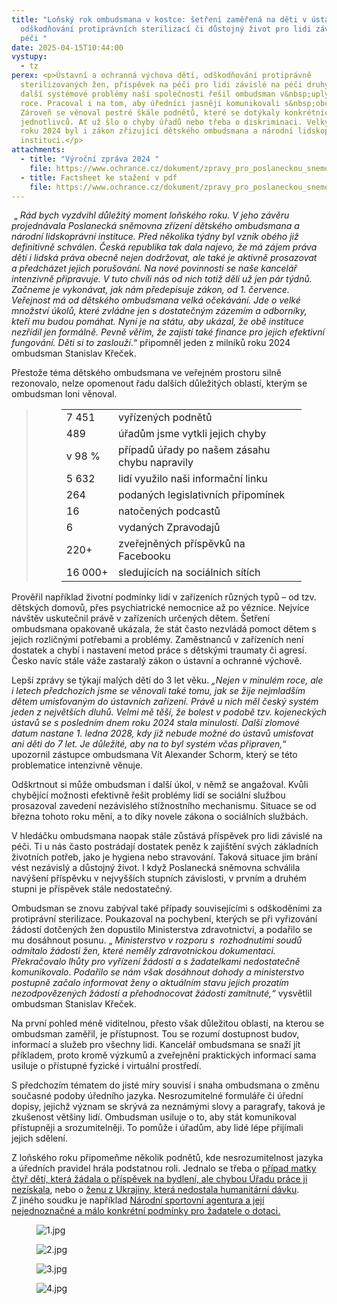 ```yaml
---
title: "Loňský rok ombudsmana v kostce: šetření zaměřená na děti v ústavech,
  odškodňování protiprávních sterilizací či důstojný život pro lidi závislé na
  péči "
date: 2025-04-15T10:44:00
vystupy:
  - tz
perex: <p>Ústavní a ochranná výchova dětí, odškodňování protiprávně
  sterilizovaných žen, příspěvek na péči pro lidi závislé na péči druhých a
  další systémové problémy naší společnosti řešil ombudsman v&nbsp;uplynulém
  roce. Pracoval i na tom, aby úředníci jasněji komunikovali s&nbsp;občany.
  Zároveň se věnoval pestré škále podnětů, které se dotýkaly konkrétních
  jednotlivců. Ať už šlo o chyby úřadů nebo třeba o diskriminaci. Velkým tématem
  roku 2024 byl i zákon zřizující dětského ombudsmana a národní lidskoprávní
  instituci.</p>
attachments:
  - title: "Výroční zpráva 2024 "
    file: https://www.ochrance.cz/dokument/zpravy_pro_poslaneckou_snemovnu_2024/vyrocni-zprava-2024.pdf
  - title: Factsheet ke stažení v pdf
    file: https://www.ochrance.cz/dokument/zpravy_pro_poslaneckou_snemovnu_2024/rok-2024-shrnuti.pdf
---
```

<p>&nbsp;„
<i>Rád bych vyzdvihl důležitý moment loňského roku. V&nbsp;jeho závěru projednávala Poslanecká sněmovna zřízení dětského ombudsmana a národní lidskoprávní instituce. Před několika týdny byl vznik obého již definitivně schválen. Česká republika tak dala najevo, že má zájem práva dětí i lidská práva obecně nejen dodržovat, ale také je aktivně prosazovat a&nbsp;předcházet jejich porušování. Na nové povinnosti se naše kancelář intenzivně připravuje. V&nbsp;tuto chvíli nás od nich totiž dělí už jen pár týdnů. Začneme je vykonávat, jak nám předepisuje zákon, od&nbsp;1.&nbsp;července. Veřejnost má od dětského ombudsmana velká očekávání.</i> 
<i>Jde o velké množství úkolů, které zvládne jen s&nbsp;dostatečným zázemím a odborníky, kteří mu budou pomáhat. Nyní je na státu, aby ukázal, že obě instituce nezřídil jen formálně. Pevně věřím, že zajistí také finance pro jejich efektivní fungování. Děti si to zaslouží</i>.“ připomněl jeden z milníků roku 2024 ombudsman Stanislav Křeček.</p>
<p>Přestože téma dětského ombudsmana ve veřejném prostoru silně rezonovalo, nelze opomenout řadu dalších důležitých oblastí, kterým se ombudsman loni věnoval.</p>
<blockquote>
<figure class="table">
<table>
<tbody>
<tr>
<td>7&nbsp;451</td>
<td>vyřízených podnětů</td></tr>
<tr>
<td>489</td>
<td>úřadům jsme vytkli jejich chyby</td></tr>
<tr>
<td>v&nbsp;98 %&nbsp;&nbsp;&nbsp;</td>
<td>případů úřady po našem zásahu chybu napravily</td></tr>
<tr>
<td>5&nbsp;632&nbsp;&nbsp;&nbsp;&nbsp;&nbsp;</td>
<td>lidí využilo naši informační linku</td></tr>
<tr>
<td>264</td>
<td>podaných legislativních připomínek</td></tr>
<tr>
<td>16</td>
<td>natočených podcastů</td></tr>
<tr>
<td>6</td>
<td>vydaných Zpravodajů</td></tr>
<tr>
<td>220+</td>
<td>zveřejněných příspěvků na Facebooku</td></tr>
<tr>
<td>16&nbsp;000+</td>
<td>sledujících na sociálních sítích</td></tr></tbody></table></figure></blockquote>
<p>Prověřil například životní podmínky lidí v zařízeních různých typů – od tzv. dětských domovů, přes psychiatrické nemocnice až po věznice. Nejvíce návštěv uskutečnil právě v zařízeních určených&nbsp;dětem. Šetření ombudsmana opakovaně ukázala, že stát často nezvládá pomoct dětem s jejich rozličnými potřebami a problémy. Zaměstnanců v zařízeních není dostatek a chybí i nastavení metod práce s&nbsp;dětskými traumaty či agresí. Česko navíc stále váže zastaralý zákon o ústavní a ochranné výchově.&nbsp;</p>
<p>Lepší zprávy se týkají malých dětí do 3 let věku. 
<i>„Nejen v&nbsp;minulém roce, ale i letech předchozích jsme se věnovali také tomu, jak se žije nejmladším dětem umisťovaným do ústavních zařízení. Právě u nich měl český systém jeden z&nbsp;největších dluhů. Velmi mě těší, že bolest v podobě&nbsp;tzv. kojeneckých ústavů se s&nbsp;posledním dnem roku 2024 stala minulostí. Další zlomové datum nastane 1. ledna 2028, kdy již nebude možné do ústavů umisťovat ani děti do 7 let. Je důležité, aby na to byl systém včas připraven,</i>“ upozornil zástupce ombudsmana Vít Alexander Schorm, který se této problematice intenzivně věnuje.</p>
<p>Odškrtnout si může ombudsman i další úkol, v&nbsp;němž se angažoval. Kvůli chybějící možnosti efektivně řešit problémy lidí se sociální službou prosazoval zavedení nezávislého stížnostního mechanismu. Situace se od března tohoto roku mění, a to díky novele zákona o sociálních službách.&nbsp;</p>
<p>V&nbsp;hledáčku ombudsmana naopak stále zůstává příspěvek pro lidi závislé na péči. Ti u nás často postrádají dostatek peněz k zajištění svých základních životních potřeb, jako je hygiena nebo stravování. Taková situace jim brání vést nezávislý a důstojný život. I když Poslanecká sněmovna schválila navýšení příspěvku v nejvyšších stupních závislosti, v prvním a druhém stupni je příspěvek stále nedostatečný.&nbsp;</p>
<p>Ombudsman se znovu zabýval také případy souvisejícími s&nbsp;odškoděními za protiprávní sterilizace. Poukazoval na pochybení, kterých se při vyřizování žádostí dotčených žen dopustilo Ministerstva zdravotnictví, a podařilo se mu dosáhnout posunu. „
<i>Ministerstvo v&nbsp;rozporu s&nbsp; rozhodnutími soudů odmítalo žádosti žen, které neměly zdravotnickou dokumentaci. Překračovalo lhůty pro vyřízení žádostí a s&nbsp;žadatelkami nedostatečně komunikovalo</i>. 
<i>Podařilo se nám však dosáhnout dohody a&nbsp;ministerstvo postupně začalo informovat ženy o aktuálním stavu jejich prozatím nezodpovězených žádostí a přehodnocovat žádosti zamítnuté,“&nbsp;</i>vysvětlil ombudsman Stanislav Křeček.&nbsp;</p>
<p>Na první pohled méně viditelnou, přesto však důležitou oblastí, na kterou se ombudsman zaměřil, je přístupnost. Tou se rozumí dostupnost budov, informací a služeb pro všechny lidi. Kancelář ombudsmana se snaží jít příkladem, proto kromě výzkumů a zveřejnění praktických informací sama usiluje o přístupné fyzické i virtuální prostředí.</p>
<p>S&nbsp;předchozím tématem do jisté míry souvisí i snaha ombudsmana o změnu současné podoby úředního jazyka. Nesrozumitelné formuláře či úřední dopisy, jejichž význam se skrývá za neznámými slovy a paragrafy, taková je zkušenost většiny lidí. Ombudsman usiluje o to, aby stát komunikoval přístupněji a srozumitelněji. To pomůže i úřadům, aby lidé lépe přijímali jejich sdělení.&nbsp;</p>
<p>Z&nbsp;loňského roku připomeňme několik podnětů, kde nesrozumitelnost jazyka a úředních pravidel hrála podstatnou roli. Jednalo se třeba o 
<a href="https://eso.ochrance.cz/Nalezene/Edit/13454">případ matky čtyř dětí, která žádala o příspěvek na bydlení, ale chybou Úřadu práce ji nezískala</a>, nebo o 
<a href="https://eso.ochrance.cz/Nalezene/Edit/12324">ženu z&nbsp;Ukrajiny, která nedostala humanitární dávku</a>. Z&nbsp;jiného soudku je například 
<a href="https://eso.ochrance.cz/Nalezene/Edit/13042">Národní sportovní agentura a její nejednoznačné a málo konkrétní podmínky pro žadatele o dotaci.</a>&nbsp;</p>
<figure class="image">
<img src="https://www.ochrance.cz/aktualne/lonsky_rok_ombudsmana_v_kostce_setreni_zamerena_na_deti_v_ustavech_odskodnovani_protipravnich_sterilizaci_ci_dustojny_zivot_pro_lidi_zavisle_na_peci/1.jpg" alt="1.jpg"></figure>
<figure class="image">
<img src="https://www.ochrance.cz/aktualne/lonsky_rok_ombudsmana_v_kostce_setreni_zamerena_na_deti_v_ustavech_odskodnovani_protipravnich_sterilizaci_ci_dustojny_zivot_pro_lidi_zavisle_na_peci/2.jpg" alt="2.jpg"></figure>
<figure class="image">
<img src="https://www.ochrance.cz/aktualne/lonsky_rok_ombudsmana_v_kostce_setreni_zamerena_na_deti_v_ustavech_odskodnovani_protipravnich_sterilizaci_ci_dustojny_zivot_pro_lidi_zavisle_na_peci/3.jpg" alt="3.jpg"></figure>
<figure class="image">
<img src="https://www.ochrance.cz/aktualne/lonsky_rok_ombudsmana_v_kostce_setreni_zamerena_na_deti_v_ustavech_odskodnovani_protipravnich_sterilizaci_ci_dustojny_zivot_pro_lidi_zavisle_na_peci/4.jpg" alt="4.jpg"></figure>
